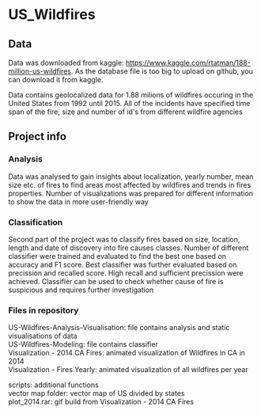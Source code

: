 # US_Wildfires

## Data
Data was downloaded from kaggle: https://www.kaggle.com/rtatman/188-million-us-wildfires. As the database file is too big to upload on github, you can download it from kaggle.

Data contains geolocalized data for 1.88 milions of wildfires occuring in the United States from 1992 until 2015. All of the incidents have specified time span of the fire, size and number of id's from different wildfire agencies

## Project info
### Analysis
Data was analysed to gain insights about localization, yearly number, mean size etc. of fires to find areas most affected by wildfires and trends in fires properties. Number of visualizations was prepared for different information to show the data in more user-friendly way

### Classification
Second part of the project was to classify fires based on size, location, length and date of discovery into fire causes classes. Number of different classifier were trained and evaluated to find the best one based on accuracy and F1 score. Best classifier was further evaluated based on precission and recalled score. High recall and sufficient precission were achieved. Classifier can be used to check whether cause of fire is suspicious and requires further investigation


### Files in repository
US-Wildfires-Analysis-Visualisation: file contains analysis and static visualisations of data\
US-Wildfires-Modeling: file contains classifier\
Visualization - 2014 CA Fires: animated visualization of Wildfires in CA in 2014\
Visualization - Fires Yearly: animated visualization of all wildfires per year

scripts: additional functions\
vector map folder: vector map of US divided by states\
plot_2014.rar: gif build from Visualization - 2014 CA Fires
